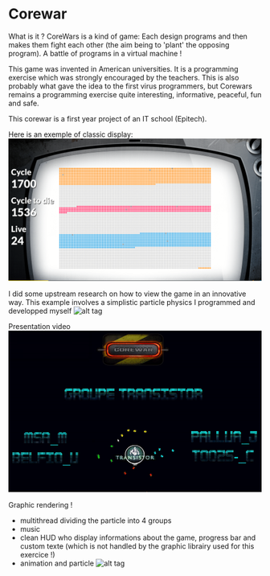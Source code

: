 # Corewar

What is it ?
CoreWars is a kind of game: Each design programs and then makes them fight each other (the aim being to 'plant' the opposing program). A battle of programs in a virtual machine !

This game was invented in American universities. It is a programming exercise which was strongly encouraged by the teachers. This is also probably what gave the idea to the first virus programmers, but Corewars remains a programming exercise quite interesting, informative, peaceful, fun and safe.

This corewar is a first year project of an IT school (Epitech).

Here is an exemple of classic display:
![alt tag](https://raw.githubusercontent.com/usernameHed/Corewar/master/CorewarClassicDisplay)

I did some upstream research on how to view the game in an innovative way.
This example involves a simplistic particle physics I programmed and developped myself
![alt tag](https://raw.githubusercontent.com/usernameHed/Corewar/master/CorewarMoteur.gif)

Presentation video
![alt tag](https://raw.githubusercontent.com/usernameHed/Corewar/master/CorewarPres.gif)


Graphic rendering !
 - multithread dividing the particle into 4 groups
 - music
 - clean HUD who display informations about the game, progress bar and custom texte (which is not handled by the graphic librairy used for this exercice !)
 - animation and particle
![alt tag](https://raw.githubusercontent.com/usernameHed/Corewar/master/Corewar.gif)

